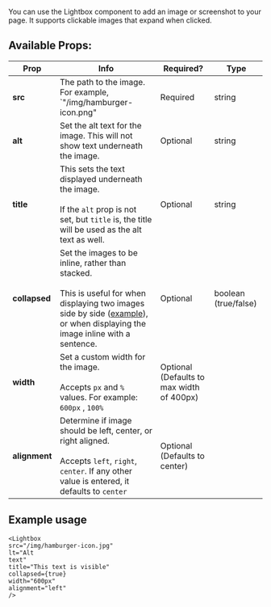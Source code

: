 
You can use the Lightbox component to add an image or screenshot to your page. It supports clickable images that expand when clicked.

## Available Props:

| **Prop** | **Info** | **Required?** | **Type** |
|--------|--------|-------------|--------|
| **src**  | The path to the image. For example, `"/img/hamburger-icon.png" | Required | string |
| **alt**  | Set the alt text for the image. This will not show text underneath the image. | Optional | string | 
| **title**  | This sets the text displayed underneath the image.<br /><br /> If the `alt` prop is not set, but `title` is, the title will be used as the alt text as well.| Optional | string | 
| **collapsed**  | Set the images to be inline, rather than stacked. <br /><br />This is useful for when displaying two images side by side ([example](/docs/cloud/manage-access/set-up-sso-azure-active-directory)), or when displaying the image inline with a sentence. | Optional | boolean (true/false) | 
| **width**  | Set a custom width for the image. <br /><br /> Accepts `px` and `%` values. For example: `600px` , `100%`  | Optional (Defaults to max width of 400px) | | 
| **alignment**  | Determine if image should be left, center, or right aligned. <br /> <br />Accepts `left`, `right`, `center`. If any other value is entered, it defaults to `center`| Optional (Defaults to center) |    |  

## Example usage

<code><Lightbox</code><br>
<code>src="/img/hamburger-icon.jpg"</code><br>
<code>lt="Alt text"</code><br>
<code>title="This text is visible"</code><br> 
<code>collapsed={true}</code><br>
<code>width="600px"</code><br>
<code>alignment="left"</code><br>
<code>/></code>


<LoomVideo id="2b64dbd47a2d46dbafa5b43ed52a91e0" />   
